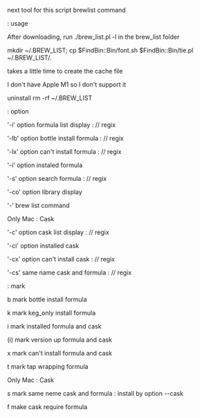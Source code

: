 next tool for this script brewlist command

: usage

After downloading, run ./brew_list.pl -l in the brew_list folder

mkdir ~/.BREW_LIST; cp $FindBin::Bin/font.sh $FindBin::Bin/tie.pl ~/.BREW_LIST/.

takes a little time to create the cache file

I don't have Apple M1 so I don't support it

uninstall rm -rf ~/.BREW_LIST

: option

'-i'  option formula list display   : // regix

'-lb' option bottle install formula : // regix

'-lx' option can't install formula  : // regix

'-i'  option instaled formula

'-s'  option search formula         : // regix

'-co' option library display

'-'   brew list command

Only Mac : Cask

'-c'  option cask list display      : // regix

'-ci' option installed cask

'-cx' option can't install cask     : // regix

'-cs' same name cask and formula    : // regix

: mark

b mark bottle install formula

k mark keg_only install formula

i mark installed formula and cask

(i) mark version up formula and cask

x mark can't install formula and cask

t mark tap wrapping formula

Only Mac : Cask

s mark same neme cask and formula : install by option --cask

f make cask require formula
